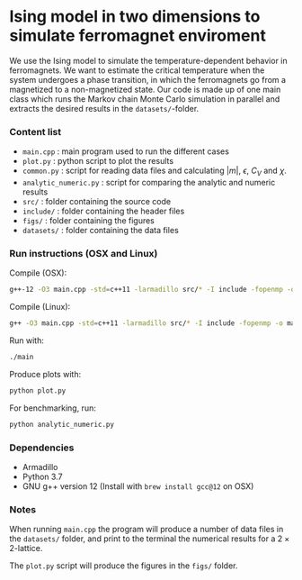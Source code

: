 # Ising model in two dimensions to simulate ferromagnet enviroment
We use the Ising model to simulate the temperature-dependent behavior in ferromagnets. We want to estimate the critical temperature when the system undergoes a phase transition, in which the ferromagnets go from a magnetized to a non-magnetized state. 
Our code is made up of one main class which runs the Markov chain Monte Carlo simulation in parallel and extracts the desired results in the `datasets/`-folder. 

### Content list
- `main.cpp` : main program used to run the different cases
- `plot.py` : python script to plot the results
- `common.py` : script for reading data files and calculating $|m|$, $\epsilon$, $C_V$ and $\chi$. 
- `analytic_numeric.py` : script for comparing the analytic and numeric results
- `src/` : folder containing the source code
- `include/` : folder containing the header files
- `figs/` : folder containing the figures
- `datasets/` : folder containing the data files

### Run instructions (OSX and Linux)

Compile (OSX): 
```sh
g++-12 -O3 main.cpp -std=c++11 -larmadillo src/* -I include -fopenmp -o main
```

Compile (Linux): 
```sh
g++ -O3 main.cpp -std=c++11 -larmadillo src/* -I include -fopenmp -o main
```

Run with: 
```sh
./main
```

Produce plots with: 
```sh
python plot.py
```

For benchmarking, run:
```sh
python analytic_numeric.py
```

### Dependencies
- Armadillo
- Python 3.7
- GNU g++ version 12 (Install with `brew install gcc@12` on OSX)


### Notes

When running `main.cpp` the program will produce a number of data files in the `datasets/` folder, and print to the terminal the numerical results for a $2 \times 2$-lattice. 

The `plot.py` script will produce the figures in the `figs/` folder.    
